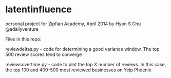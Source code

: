 # latentinfluence
personal project for Zipfian Academy, April 2014
by Hyon S Chu @adailyventure

Files in this repo:

reviewdeltas.py - code for determining a good variance window. The top 500 review scores tend to converge 

reviewsovertime.py - code to plot the top X number of reviews. In this case, the top 100 and 400-500 most reviewed businesses on Yelp Phoenix